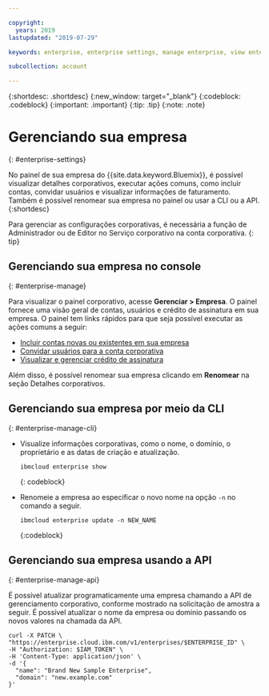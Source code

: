 ```yaml
---

copyright:
  years: 2019
lastupdated: "2019-07-29"

keywords: enterprise, enterprise settings, manage enterprise, view enterprise, rename enterprise

subcollection: account

---
```


{:shortdesc: .shortdesc}
{:new_window: target="_blank"}
{:codeblock: .codeblock}
{:important: .important}
{:tip: .tip}
{:note: .note}

# Gerenciando sua empresa
{: #enterprise-settings}

No painel de sua empresa do {{site.data.keyword.Bluemix}}, é possível visualizar detalhes corporativos, executar ações comuns, como incluir contas, convidar usuários e visualizar informações de faturamento. Também é possível renomear sua empresa no painel ou usar a CLI ou a API.
{:shortdesc}

Para gerenciar as configurações corporativas, é necessária a função de Administrador ou de Editor no Serviço corporativo na conta corporativa.
{: tip}

## Gerenciando sua empresa no console
{: #enterprise-manage}

Para visualizar o painel corporativo, acesse **Gerenciar > Empresa**. O painel fornece uma visão geral de contas, usuários e crédito de assinatura em sua empresa. O painel tem links rápidos para que seja possível executar as ações comuns a seguir:
   * [Incluir contas novas ou existentes em sua empresa](/docs/account?topic=account-enterprise-add)
   * [Convidar usuários para a conta corporativa](/docs/iam?topic=iam-iamuserinv)
   * [Visualizar e gerenciar crédito de assinatura](/docs/billing-usage?topic=billing-usage-subscriptions)

Além disso, é possível renomear sua empresa clicando em **Renomear** na seção Detalhes corporativos.

## Gerenciando sua empresa por meio da CLI
{: #enterprise-manage-cli}

* Visualize informações corporativas, como o nome, o domínio, o proprietário e as datas de criação e atualização.

  ```
  ibmcloud enterprise show
  ```
  {: codeblock}
* Renomeie a empresa ao especificar o novo nome na opção `-n` no comando a seguir.

   ```
   ibmcloud enterprise update -n NEW_NAME
   ```
   {:codeblock}

## Gerenciando sua empresa usando a API
{: #enterprise-manage-api}

É possível atualizar programaticamente uma empresa chamando a API de gerenciamento corporativo, conforme mostrado na solicitação de amostra a seguir. É possível atualizar o nome da empresa ou domínio passando os novos valores na chamada da API. <!--For detailed information about the API, see the [Enterprise Management API documentation](https://{DomainName}/apidocs/enterprise-apis/enterprise#update-an-enterprise){: external}.-->

```
curl -X PATCH \
"https://enterprise.cloud.ibm.com/v1/enterprises/$ENTERPRISE_ID" \
-H "Authorization: $IAM_TOKEN" \
-H 'Content-Type: application/json' \
-d '{
  "name": "Brand New Sample Enterprise",
  "domain": "new.example.com"
}'
```
